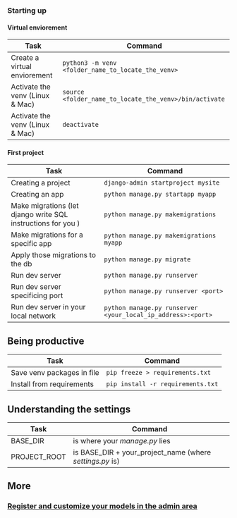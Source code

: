 
### Starting up

#### Virtual enviorement
Task  |  Command
--|--
Create a virtual enviorement |  `python3 -m venv <folder_name_to_locate_the_venv> `
Activate the venv (Linux & Mac)  | `source <folder_name_to_locate_the_venv>/bin/activate`
Activate the venv (Linux & Mac)   |  `deactivate`


#### First project

Task  |  Command
--|--
Creating a project | `django-admin startproject mysite`
Creating an app  |  `python manage.py startapp myapp`
Make migrations (let django write SQL instructions for you )  |  `python manage.py makemigrations`
Make migrations for a specific app  | `python manage.py makemigrations myapp`
Apply those migrations to the db  |  `python manage.py migrate`
Run dev server  |  `python manage.py runserver`
Run dev server specificing port |  `python manage.py runserver <port>`
Run dev server in your local network |  `python manage.py runserver <your_local_ip_address>:<port>`



## Being productive
Task  |  Command
--|--
Save venv packages in file | `pip freeze > requirements.txt`
Install from requirements  |  `pip install -r requirements.txt`



## Understanding the settings
Task  |  Command
--|--
BASE_DIR  |  is where your *manage.py* lies
PROJECT_ROOT  |  is BASE_DIR + your_project_name (where *settings.py* is)


## More

### [Register and customize your models in the admin area](myapp/admin.md)
